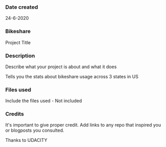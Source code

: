 ### Date created
24-6-2020
 
### Bikeshare
Project Title

### Description
Describe what your project is about and what it does

Tells you the stats about bikeshare usage across 3 states in US

### Files used
Include the files used - Not included

### Credits
It's important to give proper credit. Add links to any repo that inspired you or blogposts you consulted.

Thanks to UDACITY
